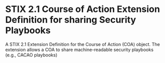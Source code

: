 # STIX 2.1 Course of Action Extension Definition for sharing Security Playbooks

A STIX 2.1 Extension Definition for the Course of Action (COA) object. The extension allows a COA to share machine-readable security playbooks (e.g., CACAO playbooks)

